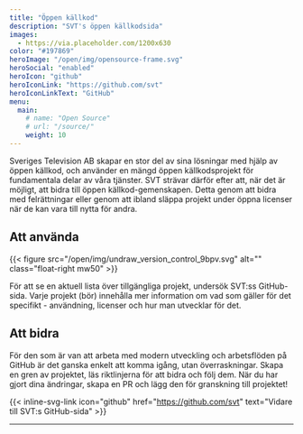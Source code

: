 ```yaml
---
title: "Öppen källkod"
description: "SVT's öppen källkodsida"
images:
  - https://via.placeholder.com/1200x630
color: "#197869"
heroImage: "/open/img/opensource-frame.svg"
heroSocial: "enabled"
heroIcon: "github"
heroIconLink: "https://github.com/svt"
heroIconLinkText: "GitHub"
menu:
  main:
    # name: "Open Source"
    # url: "/source/"
    weight: 10
---
```


Sveriges Television AB skapar en stor del av sina lösningar med hjälp av öppen källkod, och använder en mängd öppen källkodsprojekt för fundamentala delar av våra tjänster.
SVT strävar därför efter att, när det är möjligt, att bidra till öppen källkod-gemenskapen.
Detta genom att bidra med felrättningar eller genom att ibland släppa projekt under öppna licenser när de kan vara till nytta för andra.

<!--{{< figure src="/open/img/github-64.svg" alt="GitHub" link="https://github.com/svt" class="text-center margin-top" >}}-->

## Att använda

{{< figure src="/open/img/undraw_version_control_9bpv.svg" alt="" class="float-right mw50" >}}

För att se en aktuell lista över tillgängliga projekt, undersök SVT:ss GitHub-sida. Varje projekt (bör) innehålla mer information om vad som gäller för det specifikt - användning, licenser och hur man utvecklar för det.

## Att bidra

För den som är van att arbeta med modern utveckling och arbetsflöden på GitHub är det ganska enkelt att komma igång, utan överraskningar. Skapa en gren av projektet, läs riktlinjerna för att bidra och följ dem. När du har gjort dina ändringar, skapa en PR och lägg den för granskning till projektet!

{{< inline-svg-link icon="github" href="https://github.com/svt" text="Vidare till SVT:s GitHub-sida" >}}

---
